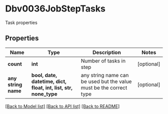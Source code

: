 # Dbv0036JobStepTasks

Task properties

## Properties
Name | Type | Description | Notes
------------ | ------------- | ------------- | -------------
**count** | **int** | Number of tasks in step | [optional] 
**any string name** | **bool, date, datetime, dict, float, int, list, str, none_type** | any string name can be used but the value must be the correct type | [optional]

[[Back to Model list]](../README.md#documentation-for-models) [[Back to API list]](../README.md#documentation-for-api-endpoints) [[Back to README]](../README.md)


